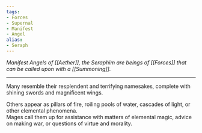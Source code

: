 ```yaml
---
tags:
- Forces
- Supernal
- Manifest
- Angel
alias:
- Seraph
---
```


_Manifest Angels of [[Aether]], the Seraphim are beings of [[Forces]] that can be called upon with a [[Summoning]]._

---

Many resemble their resplendent and terrifying namesakes, complete with shining swords and magnificent wings. 

Others appear as pillars of fire, roiling pools of water, cascades of light, or other elemental phenomena. \
Mages call them up for assistance with matters of elemental magic, advice on making war, or questions of virtue and morality.
